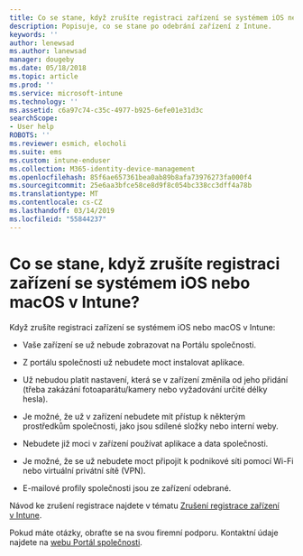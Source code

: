 ```yaml
---
title: Co se stane, když zrušíte registraci zařízení se systémem iOS nebo macOS?
description: Popisuje, co se stane po odebrání zařízení z Intune.
keywords: ''
author: lenewsad
ms.author: lanewsad
manager: dougeby
ms.date: 05/18/2018
ms.topic: article
ms.prod: ''
ms.service: microsoft-intune
ms.technology: ''
ms.assetid: c6a97c74-c35c-4977-b925-6efe01e31d3c
searchScope:
- User help
ROBOTS: ''
ms.reviewer: esmich, elocholi
ms.suite: ems
ms.custom: intune-enduser
ms.collection: M365-identity-device-management
ms.openlocfilehash: 85f6ae657361bea0ab89b8afa73976273fa000f4
ms.sourcegitcommit: 25e6aa3bfce58ce8d9f8c054bc338cc3dff4a78b
ms.translationtype: MT
ms.contentlocale: cs-CZ
ms.lasthandoff: 03/14/2019
ms.locfileid: "55844237"
---
```

# <a name="what-happens-if-you-unenroll-your-ios-or-macos-device-from-intune"></a>Co se stane, když zrušíte registraci zařízení se systémem iOS nebo macOS v Intune?

Když zrušíte registraci zařízení se systémem iOS nebo macOS v Intune:

-   Vaše zařízení se už nebude zobrazovat na Portálu společnosti.

-   Z portálu společnosti už nebudete moct instalovat aplikace.

-   Už nebudou platit nastavení, která se v zařízení změnila od jeho přidání (třeba zakázání fotoaparátu/kamery nebo vyžadování určité délky hesla).

-   Je možné, že už v zařízení nebudete mít přístup k některým prostředkům společnosti, jako jsou sdílené složky nebo interní weby.

-   Nebudete již moci v zařízení používat aplikace a data společnosti.

-   Je možné, že se už nebudete moct připojit k podnikové síti pomocí Wi-Fi nebo virtuální privátní sítě (VPN).

-   E-mailové profily společnosti jsou ze zařízení odebrané.

Návod ke zrušení registrace najdete v tématu [Zrušení registrace zařízení v Intune](unenroll-your-device-from-intune-ios.md).

Pokud máte otázky, obraťte se na svou firemní podporu. Kontaktní údaje najdete na [webu Portál společnosti](https://go.microsoft.com/fwlink/?linkid=2010980).
